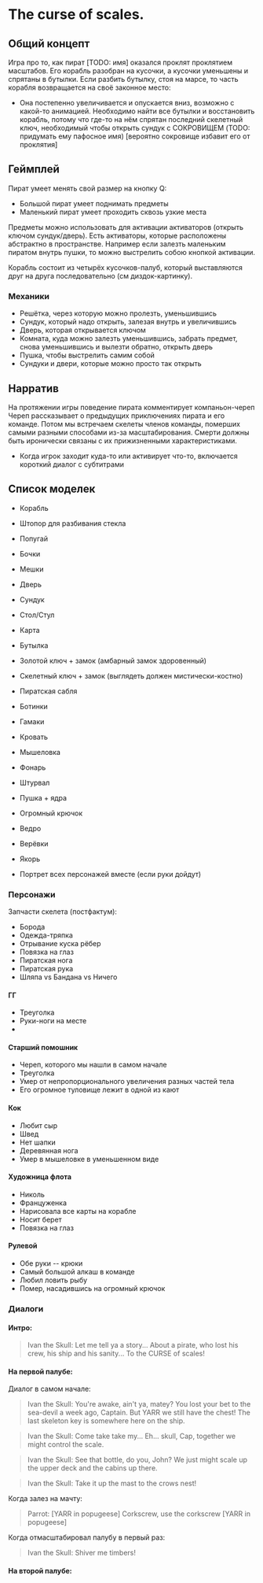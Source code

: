 # The curse of scales.

## Общий концепт

Игра про то, как пират [TODO: имя] оказался проклят проклятием масштабов. 
Его корабль разобран на кусочки, а кусочки уменьшены и спрятаны в бутылки.
Если разбить бутылку, стоя на марсе, то часть корабля возвращается на своё законное место:
 - Она постепенно увеличивается и опускается вниз, возможно с какой-то анимацией.
Необходимо найти все бутылки и восстановить корабль, потому что где-то на нём спрятан последний скелетный ключ, необходимый чтобы открыть сундук с СОКРОВИЩЕМ (TODO: придумать ему пафосное имя) [вероятно сокровище избавит его от проклятия]

## Геймплей

Пират умеет менять свой размер на кнопку Q:
 - Большой пират умеет поднимать предметы
 - Маленький пират умеет проходить сквозь узкие места

Предметы можно использовать для активации активаторов (открыть ключом сундук/дверь). Есть активаторы, которые расположены абстрактно в пространстве. Например если залезть маленьким пиратом внутрь пушки, то можно выстрелить собою кнопкой активации.

Корабль состоит из четырёх кусочков-палуб, который выставляются друг на друга последовательно (см диздок-картинку).

### Механики

- Решётка, через которую можно пролезть, уменьшившись
- Сундук, который надо открыть, залезая внутрь и увеличившись
- Дверь, которая открывается ключом
- Комната, куда можно залезть уменьшившись, забрать предмет, снова уменьшившись и вылезти обратно, открыть дверь
- Пушка, чтобы выстрелить самим собой
- Сундуки и двери, которые можно просто так открыть

## Нарратив

На протяжении игры поведение пирата комментирует компаньон-череп
Череп рассказывает о предыдущих приключениях пирата и его команде.
Потом мы встречаем скелеты членов команды, померших самыми разными способами из-за масштабирования.
Смерти должны быть иронически связаны с их прижизненными характеристиками. 

- Когда игрок заходит куда-то или активирует что-то, включается короткий диалог с субтитрами

## Список моделек

- Корабль

- Штопор для разбивания стекла
- Попугай

- Бочки
- Мешки
- Дверь
- Сундук
- Стол/Стул
- Карта
- Бутылка
- Золотой ключ + замок (амбарный замок здоровенный)
- Скелетный ключ + замок (выглядеть должен мистически-костно)
- Пиратская сабля
- Ботинки
- Гамаки
- Кровать
- Мышеловка
- Фонарь
- Штурвал
- Пушка + ядра
- Огромный крючок

- Ведро

- Верёвки
- Якорь

- Портрет всех персонажей вместе (если руки дойдут)

### Персонажи

Запчасти скелета (постфактум):
 - Борода
 - Одежда-тряпка
 - Отрывание куска рёбер
 - Повязка на глаз
 - Пиратская нога
 - Пиратская рука
 - Шляпа vs Бандана vs Ничего

#### ГГ

- Треуголка
- Руки-ноги на месте
- 

#### Старший помошник

- Череп, которого мы нашли в самом начале
- Треуголка
- Умер от непропорционального увеличения разных частей тела
- Его огромное туловище лежит в одной из кают

#### Кок

- Любит сыр
- Швед
- Нет шапки
- Деревянная нога
- Умер в мышеловке в уменьшенном виде

#### Художница флота

- Николь
- Француженка
- Нарисовала все карты на корабле
- Носит берет
- Повязка на глаз

#### Рулевой

- Обе руки -- крюки
- Самый большой алкаш в команде
- Любил ловить рыбу
- Помер, насадившись на огромный крючок

### Диалоги

#### Интро:

> Ivan the Skull: Let me tell ya a story... About a pirate, who lost his crew, his ship and his sanity... To the CURSE of scales!

#### На первой палубе:

Диалог в самом начале:

> Ivan the Skull: You're awake, ain't ya, matey? You lost your bet to the sea-devil a week ago, Captain. But YARR we still have the chest! The last skeleton key is somewhere here on the ship.

> Ivan the Skull: Come take take my... Eh... skull, Cap, together we might control the scale.

> Ivan the Skull: See that bottle, do you, John? We just might scale up the upper deck and the cabins up there. 

> Ivan the Skull: Take it up the mast to the crows nest!

Когда залез на мачту:
> Parrot: [YARR in popugeese] Corkscrew, use the corkscrew [YARR in popugeese]

Когда отмасштабировал палубу в первый раз:

> Ivan the Skull: Shiver me timbers!

#### На второй палубе:


